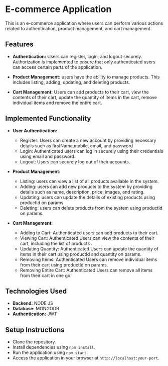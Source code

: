 # E-commerce Application

This is an e-commerce application where users can perform various actions related to authentication, product management, and cart management.

## Features

- **Authentication:** Users can register, login, and logout securely. Authorization is implemented to ensure that only authenticated users can access certain parts of the application.

- **Product Management:** users have the ability to manage products. This includes listing, adding, updating, and deleting products.

- **Cart Management:** Users can add products to their cart, view the contents of their cart, update the quantity of items in the cart, remove individual items  and remove the entire cart.

## Implemented Functionality

- **User Authentication:**
  - Register: Users can create a new account by providing necessary details such as firstName,mobile, email, and password
  - Login: Authenticated users can log in securely using their credentials using email and password.
  - Logout: Users can securely log out of their accounts.

- **Product Management:**
  - Listing:  users can view a list of all products available in the system.
  - Adding: users can add new products to the system by providing details such as name, description, price, images, and rating.
  - Updating: users can update the details of existing products using productId on params.
  - Deleting: users can delete products from the system using productId on params.

- **Cart Management:**
  - Adding to Cart: Authenticated users can add products to their cart.
  - Viewing Cart: Authenticated Users can view the contents of their cart, including the list of products .
  - Updating Quantity: Authenticated Users can update the quantity of items in their cart using productId and quantity on params.
  - Removing Items: Authenticated Users can remove individual items from their cart using productId on params.
  - Removing Entire Cart: Authenticated Users can remove all items from their cart in one go.

## Technologies Used


- **Backend:** NODE JS
- **Database:** MONGODB
- **Authentication:** JWT

## Setup Instructions

- Clone the repository.
- Install dependencies using `npm install`.
- Run the application using `npm start`.
- Access the application in your browser at `http://localhost:your-port`.



